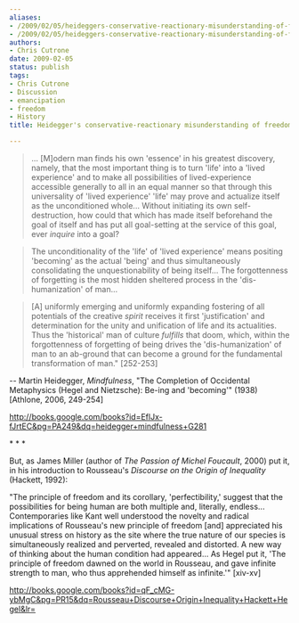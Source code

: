 ```yaml
---
aliases:
- /2009/02/05/heideggers-conservative-reactionary-misunderstanding-of-freedom
- /2009/02/05/heideggers-conservative-reactionary-misunderstanding-of-freedom-2
authors:
- Chris Cutrone
date: 2009-02-05
status: publish
tags:
- Chris Cutrone
- Discussion
- emancipation
- freedom
- History
title: Heidegger's conservative-reactionary misunderstanding of freedom

---
```

>... [M]odern man finds his own 'essence' in his greatest discovery, namely, that the most important thing is to turn 'life' into a 'lived experience' and to make all possibilities of lived-experience accessible generally to all in an equal manner so that through this universality of 'lived experience' 'life' may prove and actualize itself as the unconditioned whole... Without initiating its own self-destruction, how could that which has made itself beforehand the goal of itself and has put all goal-setting at the service of this goal, ever *inquire* into a goal?

>The unconditionality of the 'life' of 'lived experience' means positing 'becoming' as the actual 'being' and thus simultaneously consolidating the unquestionability of being itself... The forgottenness of forgetting is the most hidden sheltered process in the 'dis-humanization' of man...

>[A] uniformly emerging and uniformly expanding fostering of all potentials of the creative *spirit* receives it first 'justification' and determination for the unity and unification of life and its actualities. Thus the 'historical' man of culture *fulfills* that doom, which, within the forgottenness of forgetting of being drives the 'dis-humanization' of man to an ab-ground that can become a ground for the fundamental transformation of man." [252-253]

-- Martin Heidegger, *Mindfulness*, "The Completion of Occidental Metaphysics (Hegel and Nietzsche): Be-ing and 'becoming'" (1938) [Athlone, 2006, 249-254]

<http://books.google.com/books?id=EflJx-fJrtEC&pg=PA249&dq=heidegger+mindfulness+G281>

\* \* \*

But, as James Miller (author of *The Passion of Michel Foucault*, 2000) put it, in his introduction to Rousseau's *Discourse on the Origin of Inequality* (Hackett, 1992):

"The principle of freedom and its corollary, 'perfectibility,' suggest that the possibilities for being human are both multiple and, literally, endless... Contemporaries like Kant well understood the novelty and radical implications of Rousseau's new principle of freedom [and] appreciated his unusual stress on history as the site where the true nature of our species is simultaneously realized and perverted, revealed and distorted. A new way of thinking about the human condition had appeared... As Hegel put it, 'The principle of freedom dawned on the world in Rousseau, and gave infinite strength to man, who thus apprehended himself as infinite.'" [xiv-xv]

<http://books.google.com/books?id=qF_cMG-ybMgC&pg=PR15&dq=Rousseau+Discourse+Origin+Inequality+Hackett+Hegel&lr=>
